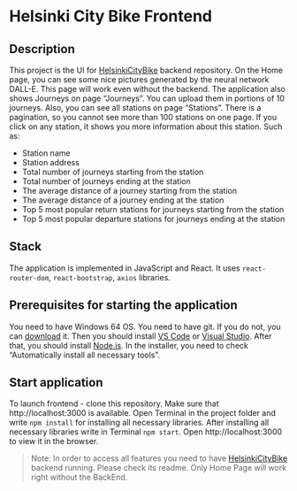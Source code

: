 # Helsinki City Bike Frontend

## Description

This project is the UI for [HelsinkiCityBike](https://github.com/ValeraPo/HelsinkiCityBike) backend repository. 
On the Home page, you can see some nice pictures generated by the neural network DALL-E. This page will work even without the backend. 
The application also shows Journeys on page “Journeys”. You can upload them in portions of 10 journeys. 
Also, you can see all stations on page “Stations”. There is a pagination, so you cannot see more than 100 stations on one page. 
If you click on any station, it shows you more information about this station. Such as: 
- Station name
- Station address
- Total number of journeys starting from the station
- Total number of journeys ending at the station
- The average distance of a journey starting from the station
- The average distance of a journey ending at the station
- Top 5 most popular return stations for journeys starting from the station
- Top 5 most popular departure stations for journeys ending at the station

## Stack
The application is implemented in JavaScript and React. It uses `react-router-dom`, `react-bootstrap`, `axios` libraries.
 
## Prerequisites for starting the application
You need to have Windows 64 OS.
You need to have git. If you do not, you can [download](https://git-scm.com/download/win) it.
Then you should install [VS Code](https://code.visualstudio.com/download) or [Visual Studio](https://visualstudio.microsoft.com/vs/). 
After that, you should install [Node.js](https://nodejs.org/en/). In the installer, you need to check “Automatically install all necessary tools”.

## Start application
To launch frontend - clone this repository.
Make sure that http://localhost:3000 is available.
Open Terminal in the project folder and write `npm install` for installing all necessary libraries.
After installing all necessary libraries write in Terminal `npm start`.
Open http://localhost:3000 to view it in the browser.

>Note: In order to access all features you need to have [HelsinkiCityBike](https://github.com/ValeraPo/HelsinkiCityBike) backend running. Please check its readme. Only Home Page will work right without the BackEnd. 

